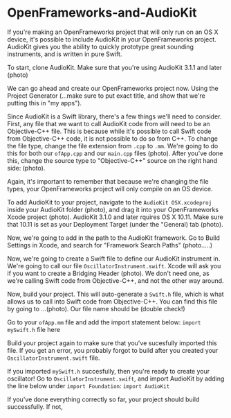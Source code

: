 # OpenFrameworks-and-AudioKit

If you're making an OpenFrameworks project that will only run on an OS X device, it's possible to include AudioKit in your 
OpenFrameworks project. AudioKit gives you the ability to quickly prototype great sounding instruments, and is written in pure Swift. 


To start, clone AudioKit. Make sure that you're using AudioKit 3.1.1 and later (photo)

We can go ahead and create our OpenFrameworks project now. Using the Project Generator (...make sure to put exact title, and show that 
we're putting this in "my apps"). 

Since AudioKit is a Swift library, there's a few things we'll need to consider. First, any file that we want to call AudioKit code from
will need to be an Objective-C++ file. This is because while it's possible to call Swift code from Objective-C++ code, it is not possible
to do so from C++. To change the file type, change the file extension from `.cpp` to `.mm`. We're going to do this for both our
`ofApp.cpp` and our `main.cpp` files (photo). After you've done this, change the source type to "Objective-C++" source on the right hand 
side: (photo). 

Again, it's important to remember that because we're changing the file types, your OpenFrameworks project will only compile on an OS 
device. 

To add AudioKit to your project, navigate to the `AudioKit OSX.xcodeproj` inside your AudioKit folder (photo), and drag it into your 
OpenFrameworks Xcode project (photo). AudioKit 3.1.0 and later rquires OS X 10.11. Make sure that 10.11 is set as your Deployment Target 
(under the "General) tab (photo).

Now, we're going to add in the path to the AudioKit framework. Go to Build Settings in Xcode, and search for "Framework Search Paths" 
(photo.....)

Now, we're going to create a Swift file to define our AudioKit instrument in. We're going to call our file `OscillatorInstrument.swift`. 
Xcode will ask you if you want to create a Bridging Header (photo). We don't need one, as we're calling Swift code from Objective-C++, 
and not the other way around.

Now, build your project. This will auto-generate a `Swift.h` file, which is what allows us to call into Swift code from Objective-C++.
You can find this file by going to ...(photo). Our file name should be (double check!)

Go to your `ofApp.mm` file and add the import statement below:
`import mySwift.h` file here

Build your project again to make sure that you've sucesfully imported this file. If you get an error, you probably forgot to build after
you created your `OscillatorInstrument.swift` file. 

If you imported `mySwift.h` succesfully, then you're ready to create your oscillator! Go to `OscillatorInstrument.swift`, and import 
AudioKit by adding the line below under `import Foundation`:
`import AudioKit`

If you've done everything correctly so far, your project should build successfully. If not, 
